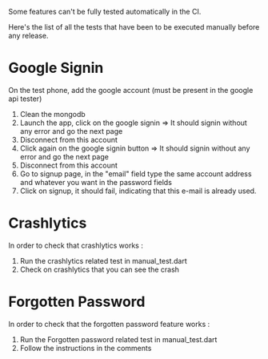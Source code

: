 Some features can't be fully tested automatically in the CI. 

Here's the list of all the tests that have been to be executed manually before any release. 

# Google Signin
On the test phone, add the google account (must be present in the google api tester)
1. Clean the mongodb
2. Launch the app, click on the google signin => It should signin without any error and go the next page
3. Disconnect from this account
4. Click again on the google signin button => It should signin without any error and go the next page
5. Disconnect from this account
6. Go to signup page, in the "email" field type the same account address and whatever you want in the password fields
7. Click on signup, it should fail, indicating that this e-mail is already used.


# Crashlytics
In order to check that crashlytics works : 
1. Run the crashlytics related test in manual_test.dart
2. Check on crashlytics that you can see the crash

# Forgotten Password
In order to check that the forgotten password feature works :
1. Run the Forgotten password related test in manual_test.dart
2. Follow the instructions in the comments